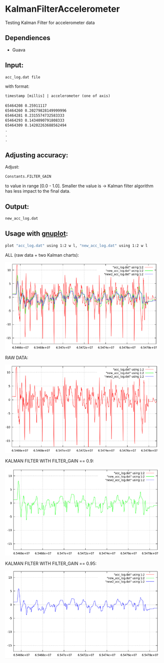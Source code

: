 KalmanFilterAccelerometer
=========================

Testing Kalman Filter for accelerometer data

Dependiences
------------

- Guava

Input:
------

```bash
acc_log.dat file
```

with format:

    timestamp [millis] | accelerometer (one of axis)
    
    65464208 0.25911117
    65464260 0.20279828149999996
    65464281 0.2315574732583333
    65464293 0.1434090791808333
    65464309 0.14202263688562494
    .
    .
    .

Adjusting accuracy:
----------

Adjust:

```bash
Constants.FILTER_GAIN
```

to value in range [0.0 - 1.0].
Smaller the value is -> Kalman filter algorithm has less impact to the final data. 

Output:
-------

```bash
new_acc_log.dat
```

Usage with [gnuplot]:
---------------------

```bash
plot "acc_log.dat" using 1:2 w l, "new_acc_log.dat" using 1:2 w l
```

ALL (raw data + two Kalman charts):

![alt tag](https://raw.githubusercontent.com/Bresiu/KalmanFilterAccelerometer/master/charts/all.png)

RAW DATA:

![alt tag](https://raw.githubusercontent.com/Bresiu/KalmanFilterAccelerometer/master/charts/raw.png)

KALMAN FILTER WITH FILTER_GAIN == 0.9:

![alt tag](https://raw.githubusercontent.com/Bresiu/KalmanFilterAccelerometer/master/charts/gain0_9.png)

KALMAN FILTER WITH FILTER_GAIN == 0.95:

![alt tag](https://raw.githubusercontent.com/Bresiu/KalmanFilterAccelerometer/master/charts/gain0_95.png)

[gnuplot]:http://www.gnuplot.info/
